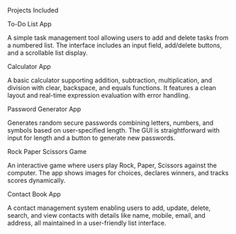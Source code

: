 Projects Included

To-Do List App

A simple task management tool allowing users to add and delete tasks from a numbered list. The interface includes an input field, add/delete buttons, and a scrollable list display.

Calculator App

A basic calculator supporting addition, subtraction, multiplication, and division with clear, backspace, and equals functions. It features a clean layout and real-time expression evaluation with error handling.

Password Generator App

Generates random secure passwords combining letters, numbers, and symbols based on user-specified length. The GUI is straightforward with input for length and a button to generate new passwords.

Rock Paper Scissors Game

An interactive game where users play Rock, Paper, Scissors against the computer. The app shows images for choices, declares winners, and tracks scores dynamically.

Contact Book App

A contact management system enabling users to add, update, delete, search, and view contacts with details like name, mobile, email, and address, all maintained in a user-friendly list interface.
